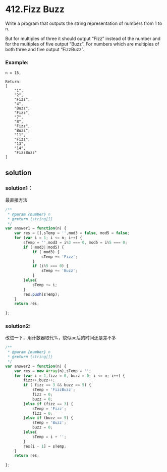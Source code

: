 # 412.Fizz Buzz

Write a program that outputs the string representation of numbers from 1 to n.

But for multiples of three it should output “Fizz” instead of the number and for the multiples of five output “Buzz”. For numbers which are multiples of both three and five output “FizzBuzz”.

### Example:
	n = 15,

    Return:
    [
        "1",
        "2",
        "Fizz",
        "4",
        "Buzz",
        "Fizz",
        "7",
        "8",
        "Fizz",
        "Buzz",
        "11",
        "Fizz",
        "13",
        "14",
        "FizzBuzz"
    ]

## solution
### solution1：
最直接方法
```javascript
/**
 * @param {number} n
 * @return {string[]}
 */
var answer1 = function(n) {
    var res = [],sTemp = '',mod3 = false, mod5 = false;
    for (var i = 1; i <= n; i++) {
        sTemp = '',mod3 = i%3 === 0, mod5 = i%5 === 0;
        if ( mod3||mod5) {
            if ( mod3) {
                sTemp += 'Fizz';
            }
            if (i%5 === 0) {
                sTemp += 'Buzz';
            }
        }else{
            sTemp += i;
        }
        res.push(sTemp);
    }
    return res;
    
};
```

### solution2:
改进一下，用计数器取代%，貌似ac后的时间还是差不多
```javascript
/**
 * @param {number} n
 * @return {string[]}
 */
var answer2 = function(n) {
    var res = new Array(n),sTemp = '';
    for (var i = 1,fizz = 0, buzz = 0; i <= n; i++) {
        fizz++;buzz++;
        if ( fizz == 3 && buzz == 5) {
            sTemp = 'FizzBuzz';
            fizz = 0;
            buzz = 0;
        }else if (fizz == 3) {
            sTemp = 'Fizz';
            fizz = 0;
        }else if (buzz == 5) {
            sTemp = 'Buzz';
            buzz = 0;
        }else{
            sTemp = i + '';
        }
        res[i - 1] = sTemp;
    }
    return res;
    
};
```

	
